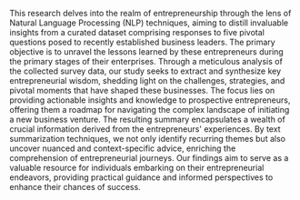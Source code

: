 This research delves into the realm of entrepreneurship through the lens of Natural Language Processing (NLP) techniques, aiming to distill invaluable insights from a curated dataset comprising responses to five pivotal questions posed to recently established business leaders. The primary objective is to unravel the lessons learned by these entrepreneurs during the primary stages of their enterprises. Through a meticulous analysis of the collected survey data, our study seeks to extract and synthesize key entrepreneurial wisdom, shedding light on the challenges, strategies, and pivotal moments that have shaped these businesses. The focus lies on providing actionable insights and knowledge to prospective entrepreneurs, offering them a roadmap for navigating the complex landscape of initiating a new business venture. The resulting summary encapsulates a wealth of crucial information derived from the entrepreneurs' experiences. By text summarization techniques, we not only identify recurring themes but also uncover nuanced and context-specific advice, enriching the comprehension of entrepreneurial journeys. Our findings aim to serve as a valuable resource for individuals embarking on their entrepreneurial endeavors, providing practical guidance and informed perspectives to enhance their chances of success.
